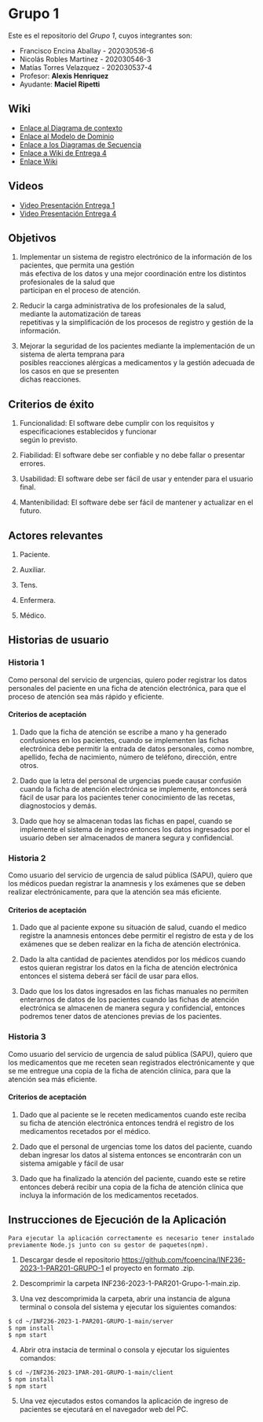 # Grupo 1

Este es el repositorio del *Grupo 1*, cuyos integrantes son:

* Francisco Encina Aballay - 202030536-6
* Nicolás Robles Martínez - 202030546-3
* Matías Torres Velazquez - 202030537-4
* Profesor: **Alexis Henriquez**
* Ayudante: **Maciel Ripetti**

## Wiki
* [Enlace al Diagrama de contexto](https://github.com/fcoencina/INF236-2023-1-PAR201-GRUPO-1/wiki/Diagrama-de-Contexto)
* [Enlace al Modelo de Dominio](https://github.com/fcoencina/INF236-2023-1-PAR201-GRUPO-1/wiki/Modelo-de-Dominio)
* [Enlace a los Diagramas de Secuencia](https://github.com/fcoencina/INF236-2023-1-PAR201-GRUPO-1/wiki/Diagramas-de-Secuencia)
* [Enlace a Wiki de Entrega 4](https://github.com/fcoencina/INF236-2023-1-PAR201-GRUPO-1/wiki/Entrega-4)
* [Enlace Wiki](https://github.com/fcoencina/INF236-2023-1-PAR201-GRUPO-1/wiki)

## Videos

* [Video Presentación Entrega 1](https://youtu.be/n5oyO6FyPAQ)
* [Video Presentación Entrega 4](https://youtu.be/cCnYCzlATi8)

## Objetivos

1. Implementar un sistema de registro electrónico de la información de los pacientes, que permita una gestión  
más efectiva de los datos y una mejor coordinación entre los distintos profesionales de la salud que  
participan en el proceso de atención.

2. Reducir la carga administrativa de los profesionales de la salud, mediante la automatización de tareas  
repetitivas y la simplificación de los procesos de registro y gestión de la información.

3. Mejorar la seguridad de los pacientes mediante la implementación de un sistema de alerta temprana para  
posibles reacciones alérgicas a medicamentos y la gestión adecuada de los casos en que se presenten  
dichas reacciones.

## Criterios de éxito

1. Funcionalidad: El software debe cumplir con los requisitos y especificaciones establecidos y funcionar  
según lo previsto.

2. Fiabilidad: El software debe ser confiable y no debe fallar o presentar errores.  

3. Usabilidad: El software debe ser fácil de usar y entender para el usuario final.

4. Mantenibilidad: El software debe ser fácil de mantener y actualizar en el futuro.

## Actores relevantes

1. Paciente.

2. Auxiliar.

3. Tens.

4. Enfermera.

5. Médico.

## Historias de usuario

### Historia 1
Como personal del servicio de urgencias, quiero poder registrar los datos personales del paciente en una ficha de atención electrónica, para que el proceso de atención sea más rápido y eficiente.

#### Criterios de aceptación
1. Dado que la ficha de atención se escribe a mano y ha generado confusiones en los pacientes, cuando se implementen las fichas electrónica debe permitir la entrada de datos personales, como nombre, apellido, fecha de nacimiento, número de teléfono, dirección, entre otros.

2. Dado que la letra del personal de urgencias puede causar confusión cuando la ficha de atención electrónica se implemente, entonces será fácil de usar para los pacientes tener conocimiento de las recetas, diagnostocios y demás.

3. Dado que hoy se almacenan todas las fichas en papel, cuando se implemente el sistema de ingreso entonces los datos ingresados por el usuario deben ser almacenados de manera segura y confidencial.

### Historia 2
Como usuario del servicio de urgencia de salud pública (SAPU), quiero que los médicos puedan registrar la anamnesis y los exámenes que se deben realizar electrónicamente, para que la atención sea más eficiente.

#### Criterios de aceptación
1. Dado que al paciente expone su situación de salud, cuando el medico registre la anamnesis entonces debe permitir el registro de esta y de los exámenes que se deben realizar en la ficha de atención electrónica.

2. Dado la alta cantidad de pacientes atendidos por los médicos cuando estos quieran registrar los datos en la ficha de atención electrónica entonces el sistema deberá ser fácil de usar para ellos.

3. Dado que los los datos ingresados en las fichas manuales no permiten enterarnos de datos de los pacientes cuando las fichas de atención electrónica se almacenen de manera segura y confidencial, entonces podremos tener datos de atenciones previas de los pacientes.

### Historia 3
Como usuario del servicio de urgencia de salud pública (SAPU), quiero que los medicamentos que me receten sean registrados electrónicamente y que se me entregue una copia de la ficha de atención clínica, para que la atención sea más eficiente.

#### Criterios de aceptación
1. Dado que al paciente se le receten medicamentos cuando este reciba su ficha de atención electrónica entonces tendrá el registro de los medicamentos recetados por el médico.

2. Dado que el personal de urgencias tome los datos del paciente, cuando deban ingresar los datos al sistema entonces se encontrarán con un sistema amigable y fácil de usar

3. Dado que ha finalizado la atención del paciente, cuando este se retire entonces deberá recibir una copia de la ficha de atención clínica que incluya la información de los medicamentos recetados.

## Instrucciones de Ejecución de la Aplicación

`Para ejecutar la aplicación correctamente es necesario tener instalado previamente Node.js junto con su gestor de paquetes(npm).`

1. Descargar desde el repositorio https://github.com/fcoencina/INF236-2023-1-PAR201-GRUPO-1 el proyecto en formato .zip.

2. Descomprimir la carpeta INF236-2023-1-PAR201-Grupo-1-main.zip.

3. Una vez descomprimida la carpeta, abrir una instancia de alguna terminal o consola del sistema y ejecutar los siguientes comandos: 

```
$ cd ~/INF236-2023-1-PAR201-GRUPO-1-main/server
$ npm install
$ npm start
```

4. Abrir otra instacia de terminal o consola y ejecutar los siguientes comandos:
```
$ cd ~/INF236-2023-1PAR-201-GRUPO-1-main/client
$ npm install
$ npm start
```
5. Una vez ejecutados estos comandos la aplicación de ingreso de pacientes se ejecutará en el navegador web del PC.
